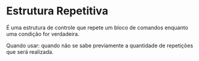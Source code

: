 # Estrutura Repetitiva
É uma estrutura de controle que repete um bloco de comandos enquanto uma condição for verdadeira.

Quando usar: quando não se sabe previamente a quantidade de repetições que será realizada.
 
 
 
 
 
